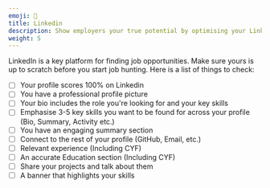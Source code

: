 ```yaml
---
emoji: 🏢
title: Linkedin
description: Show employers your true potential by optimising your Linkedin profile
weight: 5
---
```


LinkedIn is a key platform for finding job opportunities. Make sure yours is up to scratch before you start job hunting. Here is a list of things to check:

- [ ] Your profile scores 100% on Linkedin
- [ ] You have a professional profile picture
- [ ] Your bio includes the role you're looking for and your key skills
- [ ] Emphasise 3-5 key skills you want to be found for across your profile (Bio, Summary, Activity etc.)
- [ ] You have an engaging summary section
- [ ] Connect to the rest of your profile (GitHub, Email, etc.)
- [ ] Relevant experience (Including CYF)
- [ ] An accurate Education section (Including CYF)
- [ ] Share your projects and talk about them
- [ ] A banner that highlights your skills
